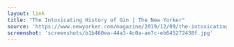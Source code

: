 ```yaml
---
layout: link
title: "The Intoxicating History of Gin | The New Yorker"
source: 'https://www.newyorker.com/magazine/2019/12/09/the-intoxicating-history-of-gin'
screenshot: 'screenshots/b1b460ea-44a3-4c0a-ae7c-eb645272438f.jpg'
---
```


